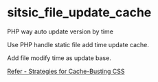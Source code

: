 # sitsic_file_update_cache
PHP way auto update version by time

Use PHP handle static file add time update cache.

Add file modify time as update base.

[Refer - Strategies for Cache-Busting CSS](https://css-tricks.com/strategies-for-cache-busting-css/)
